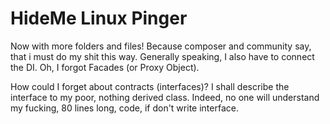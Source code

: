 # HideMe Linux Pinger

Now with more folders and files! Because composer and community say, that i must do my shit this way.
Generally speaking, I also have to connect the DI. Oh, I forgot Facades (or Proxy Object). 

How could I forget about contracts (interfaces)? I shall describe the interface to my poor, nothing derived class.
Indeed, no one will understand my fucking, 80 lines long, code, if don't write interface.
